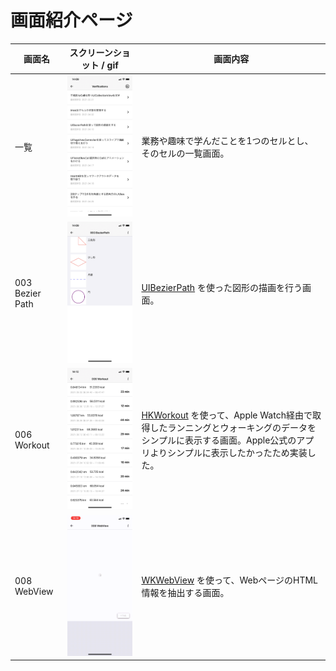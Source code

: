 # 画面紹介ページ
  
| 画面名 |  スクリーンショット / gif |  画面内容  |
| ----  | ----------------------------- | ---- |
| 一覧   | <img src="./resources/list.png" width="225"> | 業務や趣味で学んだことを1つのセルとし、そのセルの一覧画面。 |
| 003 Bezier Path | <img src="./resources/003_bezier_path.png" width="225"> | [UIBezierPath](https://developer.apple.com/documentation/uikit/uibezierpath) を使った図形の描画を行う画面。 |
| 006 Workout | <img src="./resources/006_workout.png" width="225"> | [HKWorkout](https://developer.apple.com/documentation/healthkit/hkworkout) を使って、Apple Watch経由で取得したランニングとウォーキングのデータをシンプルに表示する画面。Apple公式のアプリよりシンプルに表示したかったため実装した。 |
| 008 WebView | ![](./resources/008_webview.gif) | [WKWebView](https://developer.apple.com/documentation/webkit/wkwebview) を使って、WebページのHTML情報を抽出する画面。 |
  